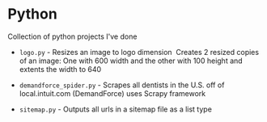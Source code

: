 # Python
Collection of python projects I've done

- `logo.py` - Resizes an image to logo dimension 	Creates 2 resized copies of an image: One with 600 width and the other with 100 height and extents the width to 640

- `demandforce_spider.py` - Scrapes all dentists in the U.S. off of local.intuit.com (DemandForce) uses Scrapy framework

- `sitemap.py` - Outputs all urls in a sitemap file as a list type